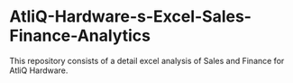 # AtliQ-Hardware-s-Excel-Sales-Finance-Analytics
This repository consists of a detail excel analysis of Sales and Finance for AtliQ Hardware.
